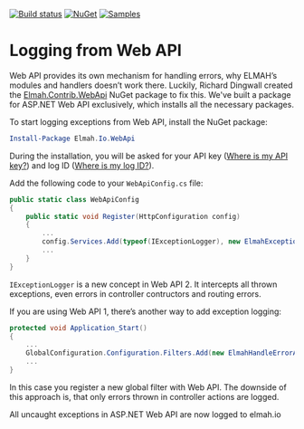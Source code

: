[![Build status](https://ci.appveyor.com/api/projects/status/j82k842uc26w2drg?svg=true)](https://ci.appveyor.com/project/ThomasArdal/elmah-io)
[![NuGet](https://img.shields.io/nuget/v/Elmah.Io.WebApi.svg)](https://www.nuget.org/packages/Elmah.Io.WebApi)
[![Samples](https://img.shields.io/badge/samples-1-brightgreen.svg)](https://github.com/elmahio/elmah.io/tree/master/samples/Elmah.Io.WebApi)

# Logging from Web API

Web API provides its own mechanism for handling errors, why ELMAH’s modules and handlers doesn’t work there. Luckily, Richard Dingwall created the [Elmah.Contrib.WebApi](https://www.nuget.org/packages/Elmah.Contrib.WebApi/) NuGet package to fix this. We've built a package for ASP.NET Web API exclusively, which installs all the necessary packages.

To start logging exceptions from Web API, install the NuGet package:

```powershell
Install-Package Elmah.Io.WebApi
```

During the installation, you will be asked for your API key ([Where is my API key?](https://docs.elmah.io/where-is-my-api-key/)) and log ID ([Where is my log ID?](https://docs.elmah.io/where-is-my-log-id/)).

Add the following code to your `WebApiConfig.cs` file:

```csharp
public static class WebApiConfig
{
    public static void Register(HttpConfiguration config)
    {
        ...
        config.Services.Add(typeof(IExceptionLogger), new ElmahExceptionLogger());
        ...
    }
}
```

`IExceptionLogger` is a new concept in Web API 2. It intercepts all thrown exceptions, even errors in controller contructors and routing errors.

If you are using Web API 1, there’s another way to add exception logging:

```csharp
protected void Application_Start()
{
    ...
    GlobalConfiguration.Configuration.Filters.Add(new ElmahHandleErrorApiAttribute());
    ...
}
```

In this case you register a new global filter with Web API. The downside of this approach is, that only errors thrown in controller actions are logged.

All uncaught exceptions in ASP.NET Web API are now logged to elmah.io